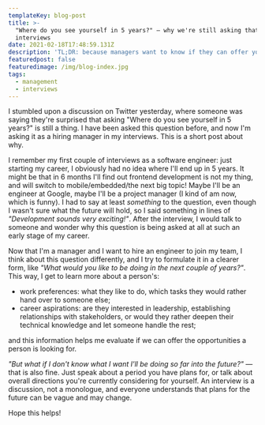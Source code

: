 ```yaml
---
templateKey: blog-post
title: >-
  "Where do you see yourself in 5 years?" — why we're still asking that on
  interviews
date: 2021-02-18T17:48:59.131Z
description: 'TL;DR: because managers want to know if they can offer you what you want.'
featuredpost: false
featuredimage: /img/blog-index.jpg
tags:
  - management
  - interviews
---
```

I stumbled upon a discussion on Twitter yesterday, where someone was saying they're surprised that asking "Where do you see yourself in 5 years?" is still a thing. I have been asked this question before, and now I'm asking it as a hiring manager in my interviews. This is a short post about why.

I remember my first couple of interviews as a software engineer: just starting my career, I obviously had no idea where I'll end up in 5 years. It might be that in 6 months I'll find out frontend development is not my thing, and will switch to mobile/embedded/the next big topic! Maybe I'll be an engineer at Google, maybe I'll be a project manager (I kind of am now, which is funny). I had to say at least _something_ to the question, even though I wasn't sure what the future will hold, so I said something in lines of _"Development sounds very exciting!"_. After the interview, I would talk to someone and wonder why this question is being asked at all at such an early stage of my career.

Now that I'm a manager and I want to hire an engineer to join my team, I think about this question differently, and I try to formulate it in a clearer form, like _"What would you like to be doing in the next couple of years?"_. This way, I get to learn more about a person's:

* work preferences: what they like to do, which tasks they would rather hand over to someone else;
* career aspirations: are they interested in leadership, establishing relationships with stakeholders, or would they rather deepen their technical knowledge and let someone handle the rest;

and this information helps me evaluate if we can offer the opportunities a person is looking for.

_"But what if I don't know what I want I'll be doing so far into the future?"_ — that is also fine. Just speak about a period you have plans for, or talk about overall directions you're currently considering for yourself. An interview is a discussion, not a monologue, and everyone understands that plans for the future can be vague and may change.

Hope this helps!
